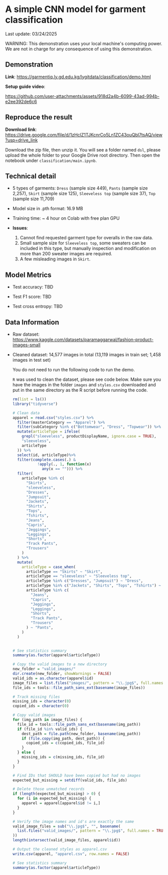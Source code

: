 # A simple CNN model for garment classification

Last update: 03/24/2025

WARNING: This demonstration uses your local machine's computing power. We are not in charge for any consequence of using this demonstration.

## Demonstration 

**Link**: https://garmentiq.ly.gd.edu.kg/lygitdata/classification/demo.html

**Setup guide video**:

https://github.com/user-attachments/assets/918d2a4b-6099-43ad-994b-e2ee392de6c6

## Reproduce the result

**Download link**: https://drive.google.com/file/d/1zHclZ1TJKcnrCo5Ln1ZC43ouQbl7tsAQ/view?usp=drive_link

Download the zip file, then unzip it. You will see a folder named `dsl`, please upload the whole folder to your Google Drive root directory. Then open the notebook under `classification/main.ipynb`.

## Technical detail

- 5 types of garments: `Dress` (sample size 449), `Pants` (sample size 2,257), `Skirt` (sample size 125), `Sleeveless top` (sample size 37), `Top` (sample size 11,709)

- Model size in .pth format: 16.9 MB

- Training time: ~ 4 hour on Colab with free plan GPU

- **Issues**:
    1. Cannot find requested garment type for overalls in the raw data.
    2. Small sample size for `Sleeveless top`, some sweaters can be included in this type, but manually inspection and modification on more than 200 sweater images are required.
    3. A few misleading images in `Skirt`.

## Model Metrics

- Test accuracy: TBD

- Test F1 score: TBD

- Test cross entropy: TBD

## Data Information

- Raw dataset: https://www.kaggle.com/datasets/paramaggarwal/fashion-product-images-small

- Cleaned dataset: 14,577 images in total (13,119 images in train set; 1,458 images in test set)

  You do not need to run the following code to run the demo.

  `R` was used to clean the dataset, please see code below. Make sure you have the images in the folder `images` and `styles.csv` downloaded and put in the same directory as the R script before running the code.

  ```r
  rm(list = ls())
  library("tidyverse")
  
  # Clean data
  apparel = read.csv("styles.csv") %>%
    filter(masterCategory == "Apparel") %>%
    filter(subCategory %in% c("Bottomwear", "Dress", "Topwear")) %>%
    mutate(articleType = ifelse(
      grepl("sleeveless", productDisplayName, ignore.case = TRUE),
      "sleeveless",
      articleType
    )) %>%
    select(id, articleType)%>%
    filter(complete.cases(.) &
             !apply(., 1, function(x)
               any(x == ""))) %>%
    filter(
      articleType %in% c(
        "Skirts",
        "sleeveless",
        "Dresses",
        "Jumpsuit",
        "Jackets",
        "Shirts",
        "Tops",
        "Tshirts",
        "Jeans",
        "Capris",
        "Jeggings",
        "Leggings",
        "Shorts",
        "Track Pants",
        "Trousers"
      )
    ) %>%
    mutate(
      articleType = case_when(
        articleType == "Skirts" ~ "Skirt",
        articleType == "sleeveless" ~ "Sleeveless top",
        articleType %in% c("Dresses", "Jumpsuit") ~ "Dress",
        articleType %in% c("Jackets", "Shirts", "Tops", "Tshirts") ~ "Top",
        articleType %in% c(
          "Jeans",
          "Capris",
          "Jeggings",
          "Leggings",
          "Shorts",
          "Track Pants",
          "Trousers"
        ) ~ "Pants",
      )
    )
    
  
  # See statistics summary
  summary(as.factor(apparel$articleType))
  
  # Copy the valid images to a new directory
  new_folder = "valid_images/"
  dir.create(new_folder, showWarnings = FALSE)
  valid_ids = as.character(apparel$id)
  image_files = list.files("images/", pattern = "\\.jpg$", full.names = TRUE)
  file_ids = tools::file_path_sans_ext(basename(image_files))
  
  # Track missing files
  missing_ids = character(0)
  copied_ids = character(0)
  
  # Copy valid images
  for (img_path in image_files) {
    file_id = tools::file_path_sans_ext(basename(img_path))
    if (file_id %in% valid_ids) {
      dest_path = file.path(new_folder, basename(img_path))
      if (file.copy(img_path, dest_path)) {
        copied_ids = c(copied_ids, file_id)
      }
    } else {
      missing_ids = c(missing_ids, file_id)
    }
  }
  
  # Find IDs that SHOULD have been copied but had no images
  expected_but_missing = setdiff(valid_ids, file_ids)
  
  # Delete those unmatched records
  if (length(expected_but_missing) > 0) {
    for (i in expected_but_missing) {
      apparel = apparel[apparel$id != i,]
    }
  }
  
  # Verify the image names and id's are exactly the same
  valid_image_files = sub("\\.jpg$", "", basename(
    list.files("valid_images/", pattern = "\\.jpg$", full.names = TRUE)
  ))
  length(intersect(valid_image_files, apparel$id))
  
  # Output the cleaned styles as apparel.csv
  write.csv(apparel, "apparel.csv", row.names = FALSE)
  
  # See statistics summary
  summary(as.factor(apparel$articleType))
  ```
